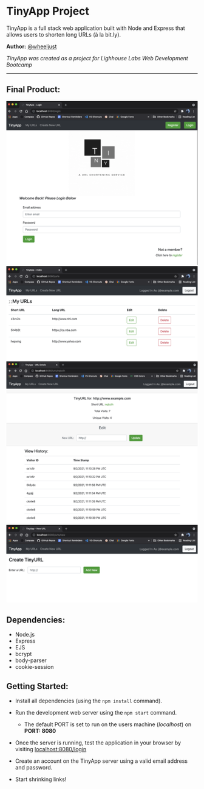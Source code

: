 # TinyApp Project

TinyApp is a full stack web application built with Node and Express that allows users to shorten long URLs (à la bit.ly).

__Author:__ [@wheeljust](https://github.com/wheeljust/)

*TinyApp was created as a project for Lighhouse Labs Web Development Bootcamp*
_____

## Final Product:

!["TinyApp Login Page"](https://github.com/wheeljust/tinyapp/blob/master/public/login_page.png?raw=true)
!["Example of URL's page for a user who is logged in"](https://github.com/wheeljust/tinyapp/blob/master/public/myurls_page.png?raw=true)
!["Edit & URL details page"](https://github.com/wheeljust/tinyapp/blob/master/public/urls_show_page.png?raw=true)
!["Create new URL page"](https://github.com/wheeljust/tinyapp/blob/master/public/create_new_page.png?raw=true)


## Dependencies:

- Node.js
- Express
- EJS
- bcrypt
- body-parser
- cookie-session

## Getting Started:

- Install all dependencies (using the `npm install` command).

- Run the development web server using the `npm start` command.
  - The default PORT is set to run on the users machine (*localhost*) on __PORT: 8080__

- Once the server is running, test the application in your browser by visiting [localhost:8080/login](http://localhost:8080/login)

- Create an account on the TinyApp server using a valid email address and password.

- Start shrinking links!